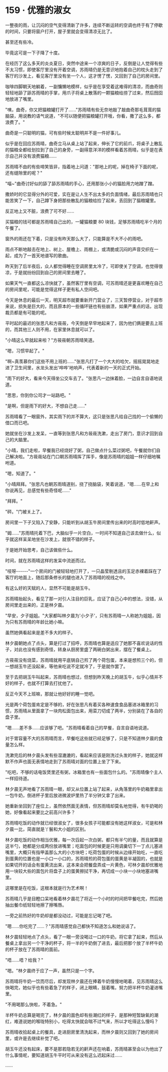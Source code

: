 <link rel="stylesheet" href="../styles/text.css" />
<h1>159 · 优雅的淑女</h1>

一整夜的雨，让沉闷的空气变得清新了许多，连续不断运转的空调也终于有了停歇的时间，只要将窗户打开，屋子里就会变得清凉无比了。

甚至还有些冷。

毕竟这可是一下子降了十度。

在经历了这么多天的炎炎夏日，突然中途来一个凉爽的日子，反倒是让人觉得有些不太习惯，即使客厅里没有开着空调，苏雨晴仍是无意识地抱着自己的枕头走到了客厅的沙发上，看见客厅里没有坐一个人，这才愣了愣，又回到了自己的房间里。

咖啡四脚朝天地躺着，一副慵懒地模样，似乎是在享受着这难得的清凉，而曲奇则轻轻地舔了舔苏雨晴的手掌，用爪子将桌上散落的一颗猫粮给捞了过来，然后囫囵地放进了嘴里。

"咦，曲奇，你又把猫粮罐打开了......"苏雨晴有些无奈地敲了敲曲奇那毛茸茸的猫脑袋，用说教的语气说道，"不可以随便把猫粮罐打开哦，你看，撒了这么多，都浪费了。"

曲奇是一只聪明的猫，可有些时候太聪明并不是一件好事儿。

似乎是在回应苏雨晴，曲奇立马从桌上站了起来，伸长了它的前爪，将桌子上散乱的猫粮全都给划拉到了自己的身旁，一副得意洋洋的模样看着苏雨晴，似乎是在表示自己并没有浪费猫粮......

苏雨晴不由的有些啼笑皆非，指着地上问道："那地上的呢，掉在椅子下面的呢，还有缝隙里的呢？"

"喵\~"曲奇讨好似的舔了舔苏雨晴的手心，还用那张小小的猫脸用力地蹭了蹭。

撒娇时的它显得分外的可爱，实在是让人生不出太多的负面情绪，最后苏雨晴也只能苦笑了一下，自己蹲下身把那些散乱的猫粮给捡了起来，丢回到了猫粮罐里。

反正地上又不脏，浪费了可不好......

买猫粮的钱可都是苏雨晴自己出的，一罐猫粮要 80 块钱，足够苏雨晴吃半个月的午餐了。

窗外的雨还在下着，只是没有昨天那么大了，只能算是不大不小的雨吧。

雨点不断地敲击在地上、树上、屋檐上、雨棚上，或清脆或沉闷的声音交织在一起，成为了一首天地谱写的歌曲。

昨天到了后半夜后，众人都觉得睡在空调房里太冷了，可即使关了空调，也觉得很凉，于是就纷纷回到自己的房间里去睡了。

如果天气一直都这么凉快就了，虽然客厅里有空调，可苏雨晴还是更喜欢睡在自己的房间里呢，可能是觉得这样子更有私人空间吧。

今天是休息的最后一天，明天超市就要重新开门营业了，三天暂停营业，对于超市来说，损失是巨大的，而且原本的一些循环链也有些崩溃，如果严重点的话，出现裁员都是有可能的呢。

平时起的最迟的张思凡和方莜莜，今天倒是早早地起来了，因为他们俩是要去上班的，而其他三人则不用，在家里休息就可以了。

"小晴这么早就起来啦？"方莜莜朝苏雨晴笑道。

"嗯，习惯早起了。"

"啊\~真羡慕你们这些不用上班的......"张思凡打了一个大大的哈欠，摇摇晃晃地走进了卫生间里，水龙头发出'哗哗'地响声，代表着新的一天的正式开始。

"雨下的好大，看来今天得坐公交车去了。"张思凡一边抹着脸，一边自言自语地说道。

"思思，你到你公司才一站路吧。"

"是啊，但是雨下的好大，不想自己走......"

苏雨晴看了一眼窗外，其实雨下的并不算大，这只是张思凡给自己找的一个偷懒的借口而已吧。

她就坐在沙发上发呆，一直等到张思凡和方莜莜洗漱，走出了房门，意识才回到自己的大脑里。

"小晴，我们走啦，早餐我已经烧好了粥，自己做点什么菜过粥吧，午餐就你们自己解决啦。"方莜莜站在门口朝苏雨晴挥了挥手，像是苏雨晴的姐姐一样仔细地嘱咐道。

"嗯，知道了。"

"小晴拜拜。"张思凡也朝苏雨晴道别，挠了挠脑袋，笑着说道，"嗯......在早上和你说再见，总感觉有些奇怪呢......"

"拜拜。"

"砰。"门被关上了。

房间里一下子又陷入了安静，只能听到从胡玉牛房间里传出来的时高时低地鼾声。

"姆......"苏雨晴托着下巴，大脑似乎一片空白，一时间不知道自己该去做什么，似乎就这样呆呆地坐在沙发上，就很不错的样子。

于是她开始思考，自己该做些什么。

时间，就在苏雨晴这样的发呆中流逝而过。

"吱呀------"一个房间的门被轻轻地打开了，一只晶莹剔透且的玉足赤裸着踩在了客厅的地面上，随后那条修长的腿也进入了苏雨晴的视线之中。

有这么好的天赋的人，显然不可能是胡玉牛。

苏雨晴抬起头，看见了那一对引人注目的巨乳，应证了自己心中的想法，没错，从房间里走出来的，正是林夕晨。

"早安，夕子姐姐。"大家都叫林夕晨为'小夕子'，只有苏雨晴一人称她为姐姐，因为只有苏雨晴的年龄比她小嘛。

虽然她俩看起来是差不多大的样子。

林夕晨朝她点了点头，算是打过了招呼，苏雨晴也算是适应了她那不喜欢说话的性子，对此也没有感到奇怪，转身从厨房里盛了两碗白粥出来，摆在了餐桌上。

方莜莜没有烧菜，苏雨晴就用平底锅自己煎了两个荷包蛋，本来是想煎三个的，但一想胡玉牛还没起来，等他来吃说不定就冷了，于是就作罢了。

至于去把胡玉牛叫起来，苏雨晴也想过，但想到昨天晚上的胡玉牛，似乎心情并不好的样子，也就不打算去打扰他了。

反正今天不上班嘛，那就让他好好的睡一觉吧。

光是两个荷包蛋肯定是不够的，好在张思凡有着买各种速食食品塞进冰箱里的习惯，苏雨晴从里面拿了一块肉松面包出来，用菜刀切成了两半，分别装在了各自的盘子里。

"嗯......差不多......应该够了吧。"苏雨晴看着自己的早餐，自言自语地说道。

对于胃容量不大的苏雨晴而言，早餐吃这些就已经足够了，只是不知道林夕晨的食量怎么样。

洗漱完后的林夕晨头发有些湿漉漉的，看起来应该是刚洗过头发的样子，她就这样默不作声也面无表情地走到了苏雨晴对面的位置上坐了下来。

"吃吧，不够的话电饭煲里还有粥，冰箱里也有一些面包什么的。"苏雨晴像个主人一样招待道。

林夕晨无声地看了苏雨晴一眼，却又从位置上站了起来，从角落里的牛奶箱里拿出一包牛奶，倒进杯子里后放进微波炉里热了半分钟又拿了出来。

她重新坐回到了座位上，虽然依然面无表情，但苏雨晴却莫名地觉得，有牛奶喝的她，好像看起来要比之前高兴许多？

苏雨晴吃饭的动作就已经很淑女了，很多女孩子可能都没有她这样淑女，可是和林夕晨一比，简直就是丫鬟和大小姐的区别。

林夕晨吃饭的动作相当优雅，每一次舀起一次白粥，都只有半勺的量，而且就算是这半勺，她都是分成两份放进嘴里；吃面包的时候更是只用调羹切下一丁点儿塞进嘴里，大概只有指甲盖那么大的小方块吧；吃荷包蛋的时候从边缘开始吃，一直吃到蛋黄的位置也是一小口一小口的，苏雨晴煎的荷包蛋的蛋黄是半凝固的，也就是如果切开的话会有蛋黄流出来，这本来会把餐盘弄成一片黄色，可林夕晨却优雅地用一块较大些的面包片将盘子上的蛋黄擦拭干净，再切成一小块一小块地塞进嘴里。

这哪里是在吃饭，这根本就是行为艺术啊！

苏雨晴几乎是目瞪口呆地看着林夕晨花了将近一个小时的时间把早餐吃完，然后她抽出餐巾纸轻轻地擦了擦嘴唇。

一旁之前热好的牛奶却是都没动过，可能是忘记喝了吧。

"嗯......你吃完了......？"苏雨晴感觉自己都快不知道怎么和她说话了。

林夕晨轻轻地点了点头，看了一眼一旁没喝过一口的牛奶，将它拿了起来，然后从餐桌上拿出另一个干净的杯子，将一半的牛奶倒了进去，最后把那个放了半杯牛奶的杯子放在了苏雨晴的面前。

"唔......唔？给我？"

"嗯。"林夕晨终于应了一声，虽然只是一个字。

苏雨晴将牛奶一饮而尽后，却发现林夕晨还在捧着牛奶慢慢地喝着，见苏雨晴这么快喝完，她似乎也有些着急了的样子，闭上眼睛，鼓着嘴，努力把半杯牛奶灌进嘴里。

"不用喝那么快啦，不着急。"

半杯牛奶总算是喝完了，林夕晨的面色却有些潮红的样子，是那种短暂缺氧的潮红，难道说她的喉咙特别小，吃得太快就会喘不过气来，所以才吃得这么慢吗？

苏雨晴收拾起桌上的餐具，走进厨房里清洗起来，而林夕晨则又回到了她的房间里，或许是去继续补觉了吧。

胡玉牛还没有起床，要不是那若隐若无的鼾声还在响着，苏雨晴甚至会以为他出了什么事情呢，要知道胡玉牛平时可从来没有这么迟起床过......

......
